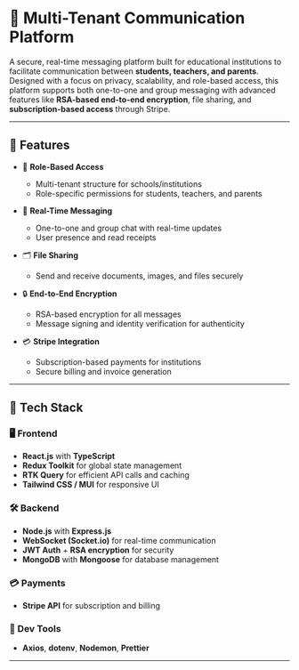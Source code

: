 # 📡 Multi-Tenant Communication Platform

A secure, real-time messaging platform built for educational institutions to facilitate communication between **students, teachers, and parents**. Designed with a focus on privacy, scalability, and role-based access, this platform supports both one-to-one and group messaging with advanced features like **RSA-based end-to-end encryption**, file sharing, and **subscription-based access** through Stripe.

---

## 🚀 Features

- 🔐 **Role-Based Access**
  - Multi-tenant structure for schools/institutions
  - Role-specific permissions for students, teachers, and parents

- 💬 **Real-Time Messaging**
  - One-to-one and group chat with real-time updates
  - User presence and read receipts

- 🗂️ **File Sharing**
  - Send and receive documents, images, and files securely

- 🔒 **End-to-End Encryption**
  - RSA-based encryption for all messages
  - Message signing and identity verification for authenticity

- 💳 **Stripe Integration**
  - Subscription-based payments for institutions
  - Secure billing and invoice generation

---

## 🧰 Tech Stack

### 🖥️ Frontend
- **React.js** with **TypeScript**
- **Redux Toolkit** for global state management
- **RTK Query** for efficient API calls and caching
- **Tailwind CSS / MUI** for responsive UI

### 🛠️ Backend
- **Node.js** with **Express.js**
- **WebSocket (Socket.io)** for real-time communication
- **JWT Auth** + **RSA encryption** for security
- **MongoDB** with **Mongoose** for database management

### 💳 Payments
- **Stripe API** for subscription and billing

### 🧪 Dev Tools
- **Axios**, **dotenv**, **Nodemon**, **Prettier**

---



